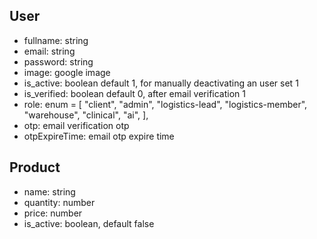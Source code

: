 ## User

- fullname: string
- email: string
- password: string
- image: google image
- is_active: boolean default 1, for manually deactivating an user set 1
- is_verified: boolean default 0, after email verification 1
- role: enum = [
  "client",
  "admin",
  "logistics-lead",
  "logistics-member",
  "warehouse",
  "clinical",
  "ai",
  ],
- otp: email verification otp
- otpExpireTime: email otp expire time

## Product

- name: string
- quantity: number
- price: number
- is_active: boolean, default false
